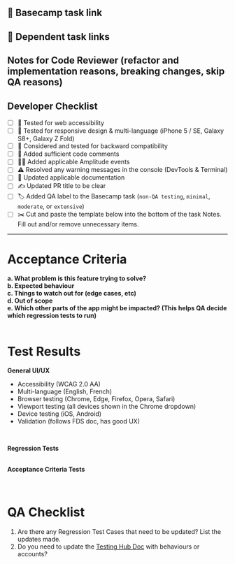 ## 🔗 Basecamp task link


## 🔗 Dependent task links


## Notes for Code Reviewer (refactor and implementation reasons, breaking changes, skip QA reasons)


## Developer Checklist
- [ ] 🧪 Tested for web accessibility
- [ ] 🧪 Tested for responsive design & multi-language (iPhone 5 / SE, Galaxy S8+, Galaxy Z Fold)
- [ ] 🔁 Considered and tested for backward compatibility
- [ ] 💬 Added sufficient code comments
- [ ] 🧑‍💻 Added applicable Amplitude events
- [ ] ⚠️ Resolved any warning messages in the console (DevTools & Terminal)
- [ ] 📃 Updated applicable documentation
- [ ] ✍ Updated PR title to be clear
- [ ] 🏷️ Added QA label to the Basecamp task (`non-QA testing`, `minimal`, `moderate`, or `extensive`)
- [ ] ✂️ Cut and paste the template below into the bottom of the task Notes. Fill out and/or remove unnecessary items.

-------
# Acceptance Criteria
**a. What problem is this feature trying to solve?**<br>
**b. Expected behaviour**<br>
**c. Things to watch out for (edge cases, etc)**<br>
**d. Out of scope**<br>
**e. Which other parts of the app might be impacted? (This helps QA decide which regression tests to run)**<br><br>

# Test Results
**General UI/UX**
- Accessibility (WCAG 2.0 AA)
- Multi-language (English, French)
- Browser testing (Chrome, Edge, Firefox, Opera, Safari)
- Viewport testing (all devices shown in the Chrome dropdown)
- Device testing (iOS, Android)
- Validation (follows FDS doc, has good UX)
<br>

**Regression Tests**<br><br>


**Acceptance Criteria Tests**<br><br><br>


# QA Checklist
1. Are there any Regression Test Cases that need to be updated? List the updates made.
2. Do you need to update the [Testing Hub Doc](https://sites.google.com/paymentsource.ca/services/development/testing-expected-behaviour) with behaviours or accounts?
